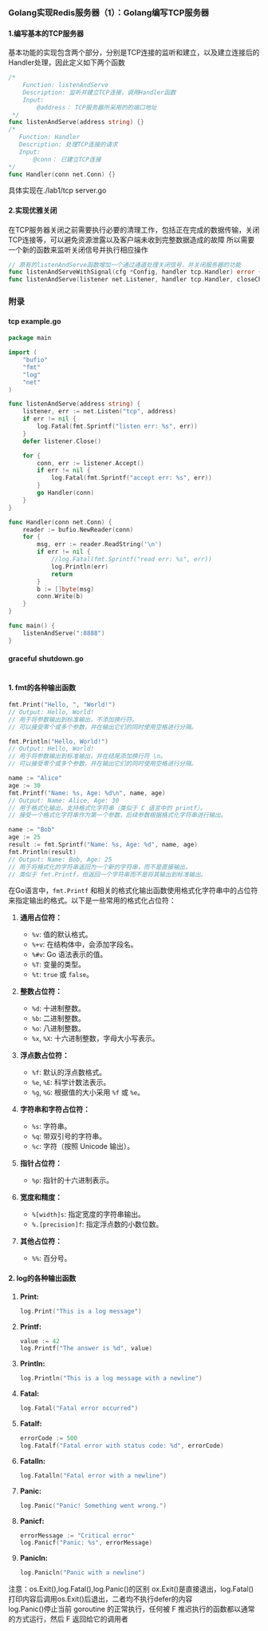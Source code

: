 ### Golang实现Redis服务器（1）：Golang编写TCP服务器
#### 1.编写基本的TCP服务器
基本功能的实现包含两个部分，分别是TCP连接的监听和建立，以及建立连接后的Handler处理，因此定义如下两个函数
```go
/*
    Function: listenAndServe
    Description: 监听并建立TCP连接，调用Handler函数
    Input: 
        @address： TCP服务器所采用的的端口地址
 */
func listenAndServe(address string) {}
/*
   Function: Handler
   Description: 处理TCP连接的请求
   Input:
       @conn： 已建立TCP连接
*/
func Handler(conn net.Conn) {}
```
具体实现在./lab1/tcp server.go

#### 2.实现优雅关闭
在TCP服务器关闭之前需要执行必要的清理工作，包括正在完成的数据传输，关闭TCP连接等，可以避免资源泄露以及客户端未收到完整数据造成的故障
所以需要一个新的函数来监听关闭信号并执行相应操作
```go
// 原有的listenAndServe函数增加一个通过通道处理关闭信号，并关闭服务器的功能
func listenAndServeWithSignal(cfg *Config, handler tcp.Handler) error {}
func listenAndServe(listener net.Listener, handler tcp.Handler, closeChan <-chan struct{}) {}

```

### 附录
#### tcp example.go
```go
package main

import (
	"bufio"
	"fmt"
	"log"
	"net"
)

func listenAndServe(address string) {
	listener, err := net.Listen("tcp", address)
	if err != nil {
		log.Fatal(fmt.Sprintf("listen err: %s", err))
	}
	defer listener.Close()

	for {
		conn, err := listener.Accept()
		if err != nil {
			log.Fatal(fmt.Sprintf("accept err: %s", err))
		}
		go Handler(conn)
	}
}

func Handler(conn net.Conn) {
	reader := bufio.NewReader(conn)
	for {
		msg, err := reader.ReadString('\n')
		if err != nil {
			//log.Fatal(fmt.Sprintf("read err: %s", err))
			log.Println(err)
			return
		}
		b := []byte(msg)
		conn.Write(b)
	}
}

func main() {
	listenAndServe(":8888")
}

```

#### graceful shutdown.go
```go

```

#### 1. fmt的各种输出函数
```go
fmt.Print("Hello, ", "World!")
// Output: Hello, World!
// 用于将参数输出到标准输出，不添加换行符。
// 可以接受零个或多个参数，并在输出它们的同时使用空格进行分隔。

fmt.Println("Hello, World!")
// Output: Hello, World!
// 用于将参数输出到标准输出，并在结尾添加换行符 \n。
// 可以接受零个或多个参数，并在输出它们的同时使用空格进行分隔。

name := "Alice"
age := 30
fmt.Printf("Name: %s, Age: %d\n", name, age)
// Output: Name: Alice, Age: 30
// 用于格式化输出，支持格式化字符串（类似于 C 语言中的 printf）。
// 接受一个格式化字符串作为第一个参数，后续参数根据格式化字符串进行输出。

name := "Bob"
age := 25
result := fmt.Sprintf("Name: %s, Age: %d", name, age)
fmt.Println(result)
// Output: Name: Bob, Age: 25
// 用于将格式化的字符串返回为一个新的字符串，而不是直接输出。
// 类似于 fmt.Printf，但返回一个字符串而不是将其输出到标准输出。
```
在Go语言中，`fmt.Printf` 和相关的格式化输出函数使用格式化字符串中的占位符来指定输出的格式。以下是一些常用的格式化占位符：

1. **通用占位符：**
    - `%v`: 值的默认格式。
    - `%+v`: 在结构体中，会添加字段名。
    - `%#v`: Go 语法表示的值。
    - `%T`: 变量的类型。
    - `%t`: `true` 或 `false`。

2. **整数占位符：**
    - `%d`: 十进制整数。
    - `%b`: 二进制整数。
    - `%o`: 八进制整数。
    - `%x`, `%X`: 十六进制整数，字母大小写表示。

3. **浮点数占位符：**
    - `%f`: 默认的浮点数格式。
    - `%e`, `%E`: 科学计数法表示。
    - `%g`, `%G`: 根据值的大小采用 `%f` 或 `%e`。

4. **字符串和字符占位符：**
    - `%s`: 字符串。
    - `%q`: 带双引号的字符串。
    - `%c`: 字符（按照 Unicode 输出）。

5. **指针占位符：**
    - `%p`: 指针的十六进制表示。

6. **宽度和精度：**
    - `%[width]s`: 指定宽度的字符串输出。
    - `%.[precision]f`: 指定浮点数的小数位数。

7. **其他占位符：**
    - `%%`: 百分号。

#### 2. log的各种输出函数

1. **Print:**
   ```go
   log.Print("This is a log message")
   ```

2. **Printf:**
   ```go
   value := 42
   log.Printf("The answer is %d", value)
   ```

3. **Println:**
   ```go
   log.Println("This is a log message with a newline")
   ```

4. **Fatal:**
   ```go
   log.Fatal("Fatal error occurred")
   ```

5. **Fatalf:**
   ```go
   errorCode := 500
   log.Fatalf("Fatal error with status code: %d", errorCode)
   ```

6. **Fatalln:**
   ```go
   log.Fatalln("Fatal error with a newline")
   ```

7. **Panic:**
   ```go
   log.Panic("Panic! Something went wrong.")
   ```

8. **Panicf:**
   ```go
   errorMessage := "Critical error"
   log.Panicf("Panic: %s", errorMessage)
   ```

9. **Panicln:**
   ```go
   log.Panicln("Panic with a newline")
   ```

注意：os.Exit(),log.Fatal(),log.Panic()的区别
ox.Exit()是直接退出，log.Fatal()打印内容后调用os.Exit()后退出，二者均不执行defer的内容  
log.Panic()停止当前 goroutine 的正常执行，任何被 F 推迟执行的函数都以通常的方式运行，然后 F 返回给它的调用者
